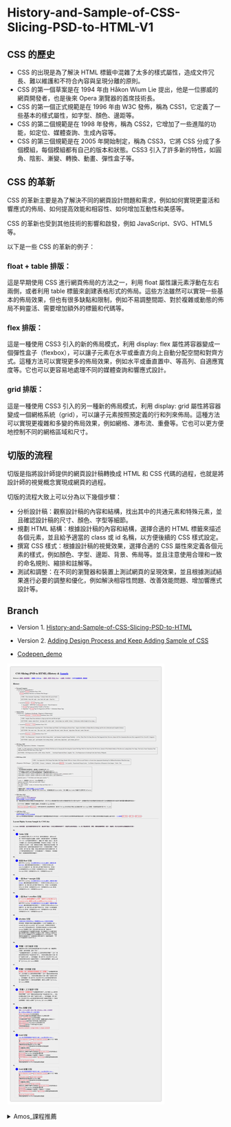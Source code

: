 # History-and-Sample-of-CSS-Slicing-PSD-to-HTML-V1

## CSS 的歷史

* CSS 的出現是為了解決 HTML 標籤中混雜了太多的樣式屬性，造成文件冗長、難以維護和不符合內容與呈現分離的原則。
* CSS 的第一個草案是在 1994 年由 Håkon Wium Lie 提出，他是一位挪威的網頁開發者，也是後來 Opera 瀏覽器的首席技術長。
* CSS 的第一個正式規範是在 1996 年由 W3C 發佈，稱為 CSS1，它定義了一些基本的樣式屬性，如字型、顏色、邊距等。
* CSS 的第二個規範是在 1998 年發佈，稱為 CSS2，它增加了一些進階的功能，如定位、媒體查詢、生成內容等。
* CSS 的第三個規範是在 2005 年開始制定，稱為 CSS3，它將 CSS 分成了多個模組，每個模組都有自己的版本和狀態。CSS3 引入了許多新的特性，如圓角、陰影、漸變、轉換、動畫、彈性盒子等。

## CSS 的革新

CSS 的革新主要是為了解決不同的網頁設計問題和需求，例如如何實現更靈活和響應式的佈局、如何提高效能和相容性、如何增加互動性和美感等。

CSS 的革新也受到其他技術的影響和啟發，例如 JavaScript、SVG、HTML5 等。

以下是一些 CSS 的革新的例子：

### float + table 排版：

這是早期使用 CSS 進行網頁佈局的方法之一，利用 float 屬性讓元素浮動在左右兩側，或者利用 table 標籤來創建表格形式的佈局。這些方法雖然可以實現一些基本的佈局效果，但也有很多缺點和限制，例如不易調整間距、對於複雜或動態的佈局不夠靈活、需要增加額外的標籤和代碼等。

### flex 排版：

這是一種使用 CSS3 引入的新的佈局模式，利用 display: flex 屬性將容器變成一個彈性盒子（flexbox），可以讓子元素在水平或垂直方向上自動分配空間和對齊方式。這種方法可以實現更多的佈局效果，例如水平或垂直置中、等高列、自適應寬度等。它也可以更容易地處理不同的媒體查詢和響應式設計。

### grid 排版：

這是一種使用 CSS3 引入的另一種新的佈局模式，利用 display: grid 屬性將容器變成一個網格系統（grid），可以讓子元素按照預定義的行和列來佈局。這種方法可以實現更複雜和多變的佈局效果，例如網格、瀑布流、重疊等。它也可以更方便地控制不同的網格區域和尺寸。

## 切版的流程

切版是指將設計師提供的網頁設計稿轉換成 HTML 和 CSS 代碼的過程，也就是將設計師的視覺概念實現成網頁的過程。

切版的流程大致上可以分為以下幾個步驟：

* 分析設計稿：觀察設計稿的內容和結構，找出其中的共通元素和特殊元素，並且確認設計稿的尺寸、顏色、字型等細節。
* 規劃 HTML 結構：根據設計稿的內容和結構，選擇合適的 HTML 標籤來描述各個元素，並且給予適當的 class 或 id 名稱，以方便後續的 CSS 樣式設定。
* 撰寫 CSS 樣式：根據設計稿的視覺效果，選擇合適的 CSS 屬性來定義各個元素的樣式，例如顏色、字型、邊距、背景、佈局等。並且注意使用合理和一致的命名規則、縮排和註解等。
* 測試和調整：在不同的瀏覽器和裝置上測試網頁的呈現效果，並且根據測試結果進行必要的調整和優化，例如解決相容性問題、改善效能問題、增加響應式設計等。

## Branch

* Version 1. [History-and-Sample-of-CSS-Slicing-PSD-to-HTML](https://github.com/johch3n611u/History-and-Sample-of-CSS-Slicing-PSD-to-HTML)

* Version 2. [Adding Design Process and Keep Adding Sample of CSS](https://github.com/Big-Cold-Milk/History-and-Sample-of-CSS-Slicing-PSD-to-HTML-V2)

* [Codepen_demo](https://codepen.io/johch3n611u/full/zYGjxvg)

![IMAGE](https://github.com/johch3n611u/History-and-Sample-of-CSS-Slicing-PSD-to-HTML/blob/master/img/index.png?raw=true)

<details>
<summary>Amos_課程推薦</summary>

### 課程費用（可分期/有名額限制請把握）

第一次上Amos的HTML課程  $19,800 / 開發票$20,790（含終生切板問題顧問協助、含無限制的加碼課程內容）

之前上過Amos的HTML課程  $9,800 / 開發票$10,290 (此費用算進階實務內容及code review費用)

採用一次付清者一律享優惠折扣！

（以上價格可分期，分期限名額，欲報名者請把握機會）

### 課程目標

1.課程完成時至少實際切過五次不同技巧的網頁版面

2.課程結束時，切出來的版面至少被Amos檢討過三個版

3.學會並理解切版的思考流程與規劃實務

4.學會切版的各式實務技巧

5.深入了解且清楚 CSS 的各項重要觀念

6.了解 HTML 的撰寫與實際應用方式

7.了解實作與驗證的方式，不再道聽塗說網頁中的錯誤資訊

### 上課方式

1.使用「ZOOM 會議軟體」做線上教學跟講解，Amos 開視訊，學員不用開視訊，但可語音通話或文字發問。

### 課程大綱：四大主軸規劃

#### 一、網頁基礎入門 & 實務

          1.用白話文快速了解HTML

          2.HTML語意及其用途

          3.HTML語法規則

          4.CSS原理及用途

          5.CSS語法

          6.CSS選取器入門

          7.CSS優先權

          8.CSS盒模型詳解

          9.CSS定位詳解

        10.CSS定位應用

        11.float與Clear排版原理

        12.float實務應用

        13.Flex特性

        14.Flex排版

        15.溢位處理

        16.CSS選取器進階

        17.CSS選取器實務應用

        18.添加class或應用結構選取

#### 二、網頁排版實作 & 檢討示範

        1.各式選單製作實務與原理

        2.基礎版型切板實做與檢討

        3.特殊作用版型切板實做與檢討

        4.破格式版面切板實做與檢討(視狀況決定是否結訓後服務)

        5.入口網站切板實做與檢討(視狀況決定是否結訓後服務)

        6.活動網站切板實做與檢討(視狀況決定是否結訓後服務)

#### 三、專案實務 & 技巧

        1.網頁模組化基礎

        2.網頁 CSS 撰寫方式與目的

        3.網頁模組撰寫技巧

        4.切板分析

        5.切板實務技巧

        6.切板前置作業

        7.入口網站處理方式

        8.活動網站處理方式

#### 四、大量的 Code review

        1.個人作業即時的檢討

        2.他人作業即時檢討的觀看與經驗學習

        3.作業檢討過程中的實務技巧學習

</details>
